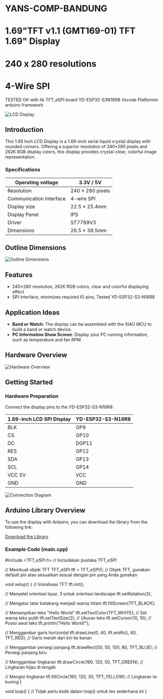 
# YANS-COMP-BANDUNG  #      
# 1.69"TFT v1.1 (GMT169-01)  TFT 1.69" Display
# 240 x 280  resolutions
# 4-Wire SPI 

TESTED OK with lib TFT_eSPI board YD-ESP32-S3N16R8  Vscode Platformio arduino framework

![LCD Display](https://ae01.alicdn.com/kf/S81f7ddccb54847bcbde724251cc90a732.jpg)

## Introduction

This 1.69 Inch LCD Display is a 1.69-inch serial liquid crystal display with rounded corners. Offering a superior resolution of 240×280 pixels and 262K RGB display colors, this display provides crystal-clear, colorful image representation.

### Specifications
| Operating voltage       |    3.3V / 5V     |
|-------------------------|------------------|
| Resolution              | 240 × 280 pixels |
| Communication Interface | 4-wire SPI       |
| Display size            | 22.5 × 25.4mm    |
| Display Panel           | IPS              |
| Driver                  | ST7789V3         |
| Dimensions              | 26.5 × 39.5mm    |

## Outline Dimensions
![Outline Dimensions](https://ae01.alicdn.com/kf/S79d9f23ace844b66b74efb475f30ea4ef.jpg)

## Features

- 240×280 resolution, 262K RGB colors, clear and colorful displaying effect
- SPI interface, minimizes required IO pins, Tested YD-ESP32-S3-N16R8 

## Application Ideas

- **Band or Watch**: The display can be assembled with the XIAO MCU to build a band or watch device.
- **PC Information Show Screen**: Display your PC running information, such as temperature and fan RPM.

## Hardware Overview
![Hardware Overview](https://files.seeedstudio.com/wiki/lcd_spi_display/3.png)

## Getting Started

### Hardware Preparation

Connect the display pins to the YD-ESP32-S3-N16R8:

| 1.69-inch LCD SPI Display | YD-ESP32-S3-N16R8 |
| ------------------------- | ----------------- |
| BLK                       | GP9               |
| CS                        | GP10              |
| DC                        | DGP11             |
| RES                       | GP12              |
| SDA                       | GP13              |
| SCL                       | GP14              |
| VCC  5V                   | VCC               |
| GND                       | GND               |

![Connection Diagram](https://ae01.alicdn.com/kf/S738f78fe679c4cdcb35fcde82cfc388bQ.jpg)

## Arduino Library Overview
To use the display with Arduino, you can download the library from the following link:

[Download the Library]([https://github.com/yans-comp-bandung](https://github.com/Bodmer/TFT_eSPI/releases/tag/V2.5.43))

### Example Code (main.cpp)

#include <TFT_eSPI.h>  // Includekan pustaka TFT_eSPI

// Membuat objek TFT
TFT_eSPI tft = TFT_eSPI();  // Objek TFT, gunakan default pin atau sesuaikan sesuai dengan pin yang Anda gunakan

void setup() {
  // Inisialisasi TFT
  tft.init();
  
  // Menyetel orientasi layar, 3 untuk orientasi landscape
  tft.setRotation(3);  

  // Mengatur latar belakang menjadi warna hitam
  tft.fillScreen(TFT_BLACK);

  // Menampilkan teks "Hello World"
  tft.setTextColor(TFT_WHITE);  // Set warna teks putih
  tft.setTextSize(2);  // Ukuran teks
  tft.setCursor(10, 10);  // Posisi awal teks
  tft.println("Hello World!");

  // Menggambar garis horizontal
  tft.drawLine(0, 40, tft.width(), 40, TFT_RED);  // Garis merah dari kiri ke kanan

  // Menggambar persegi panjang
  tft.drawRect(50, 50, 100, 80, TFT_BLUE);  // Persegi panjang biru

  // Menggambar lingkaran
  tft.drawCircle(160, 120, 50, TFT_GREEN);  // Lingkaran hijau di tengah

  // Mengisi lingkaran
  tft.fillCircle(160, 120, 30, TFT_YELLOW);  // Lingkaran isi kuning
}

void loop() {
  // Tidak perlu kode dalam loop() untuk tes sederhana ini
}
